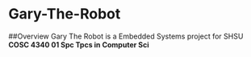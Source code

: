 # Gary-The-Robot

##Overview
Gary The Robot is a Embedded Systems project for SHSU **COSC 4340 01 Spc Tpcs in Computer Sci**

